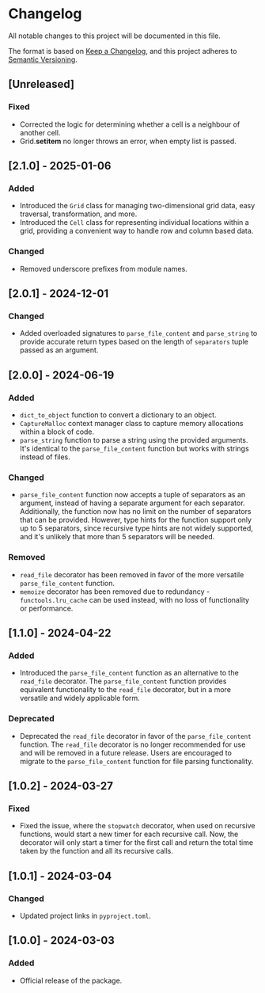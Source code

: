 # Changelog

All notable changes to this project will be documented in this file.

The format is based on [Keep a Changelog](https://keepachangelog.com/en/1.1.0/),
and this project adheres to [Semantic Versioning](https://semver.org/spec/v2.0.0.html).


## [Unreleased]

### Fixed
- Corrected the logic for determining whether a cell is a neighbour of another cell.
- Grid.__setitem__ no longer throws an error, when empty list is passed.


## [2.1.0] - 2025-01-06

### Added
- Introduced the `Grid` class for managing two-dimensional grid data,
  easy traversal, transformation, and more.
- Introduced the `Cell` class for representing individual locations within a grid,
  providing a convenient way to handle row and column based data.

### Changed
- Removed underscore prefixes from module names.


## [2.0.1] - 2024-12-01

### Changed
- Added overloaded signatures to `parse_file_content` and `parse_string` to provide accurate
  return types based on the length of `separators` tuple passed as an argument.


## [2.0.0] - 2024-06-19

### Added
- `dict_to_object` function to convert a dictionary to an object.
- `CaptureMalloc` context manager class to capture memory allocations within a block of code.
- `parse_string` function to parse a string using the provided arguments.
  It's identical to the `parse_file_content` function but works with strings instead of files.

### Changed
- `parse_file_content` function now accepts a tuple of separators as an argument,
  instead of having a separate argument for each separator. Additionally, the function now
  has no limit on the number of separators that can be provided. However, type hints for the
  function support only up to 5 separators, since recursive type hints are not widely supported,
  and it's unlikely that more than 5 separators will be needed.

### Removed
- `read_file` decorator has been removed in favor of the more versatile `parse_file_content` function.
- `memoize` decorator has been removed due to redundancy - `functools.lru_cache` can be used instead,
  with no loss of functionality or performance.


## [1.1.0] - 2024-04-22

### Added
- Introduced the `parse_file_content` function as an alternative to the `read_file` decorator.
  The `parse_file_content` function provides equivalent functionality to the `read_file` decorator, but in a
  more versatile and widely applicable form.

### Deprecated
- Deprecated the `read_file` decorator in favor of the `parse_file_content` function.
  The `read_file` decorator is no longer recommended for use and will be removed in a future release.
  Users are encouraged to migrate to the `parse_file_content` function for file parsing functionality.


## [1.0.2] - 2024-03-27

### Fixed
- Fixed the issue, where the `stopwatch` decorator, when used on recursive functions,
  would start a new timer for each recursive call. Now, the decorator will only
  start a timer for the first call and return the total time taken by the function
  and all its recursive calls.


## [1.0.1] - 2024-03-04

### Changed
- Updated project links in `pyproject.toml`.


## [1.0.0] - 2024-03-03

### Added
- Official release of the package.
